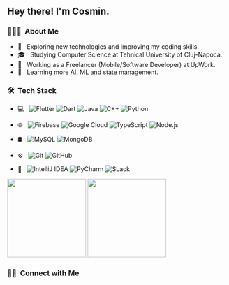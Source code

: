 

<h2> Hey there! I'm Cosmin.</h2>

<h3> 👨🏻‍💻 &nbsp;About Me </h3>

- 🤔 &nbsp; Exploring new technologies and improving my coding skills. 
- 🎓 &nbsp; Studying Computer Science  at Tehnical University of Cluj-Napoca.
- 💼 &nbsp; Working as a Freelancer (Mobile/Software Developer) at UpWork.
- 🌱 &nbsp; Learning more AI, ML and  state management.


<h3> 🛠 &nbsp;Tech Stack</h3>

- 💻 &nbsp;
  ![Flutter](https://img.shields.io/badge/-Flutter-333333?style=flat&logo=Flutter)
  ![Dart](https://img.shields.io/badge/-Dart-333333?style=flat&logo=Dart)
  ![Java](https://img.shields.io/badge/-Java-333333?style=flat&logo=Java)
  ![C++](https://img.shields.io/badge/-C++-333333?style=flat&logo=C%2B%2B&logoColor=00599C)
  ![Python](https://img.shields.io/badge/-Python-333333?style=flat&logo=python)
- 🌐 &nbsp;
  ![Firebase](https://img.shields.io/badge/-Firebase-333333?style=flat&logo=Firebase)
  ![Google Cloud](https://img.shields.io/badge/-Google%20Cloud%20Platform-333333?style=flat&logo=google)
  ![TypeScript](https://img.shields.io/badge/-TypeScript-333333?style=flat&logo=Typescript)
  ![Node.js](https://img.shields.io/badge/-Node.js-333333?style=flat&logo=node.js)

- 🛢 &nbsp;
  ![MySQL](https://img.shields.io/badge/-MySQL-333333?style=flat&logo=mysql)
  ![MongoDB](https://img.shields.io/badge/-MongoDB-333333?style=flat&logo=mongodb)
- ⚙️ &nbsp;
  ![Git](https://img.shields.io/badge/-Git-333333?style=flat&logo=git)
  ![GitHub](https://img.shields.io/badge/-GitHub-333333?style=flat&logo=github)
- 🔧 &nbsp;
  ![IntelliJ IDEA](https://img.shields.io/badge/-IntelliJ%20IDEA-333333?style=flat&logo=intellij-idea&logoColor=007ACC)
  ![PyCharm](https://img.shields.io/badge/-PyCharm-333333?style=flat&logo=pycharm)
  ![SLack](https://img.shields.io/badge/-Slack-333333?style=flat&logo=slack-ide&logoColor=2C2255)


<a href="https://github.com/cosminmihai">
  <img height="180em" src="https://github-readme-stats.vercel.app/api?username=cosminmihai&count_private=true&show_icons=true" />
  <img height="180em" src="https://github-readme-stats.vercel.app/api/top-langs/?username=cosminmihai&theme=buefy&layout=compact" />
</a>

<h3> 🤝🏻 &nbsp;Connect with Me </h3>

